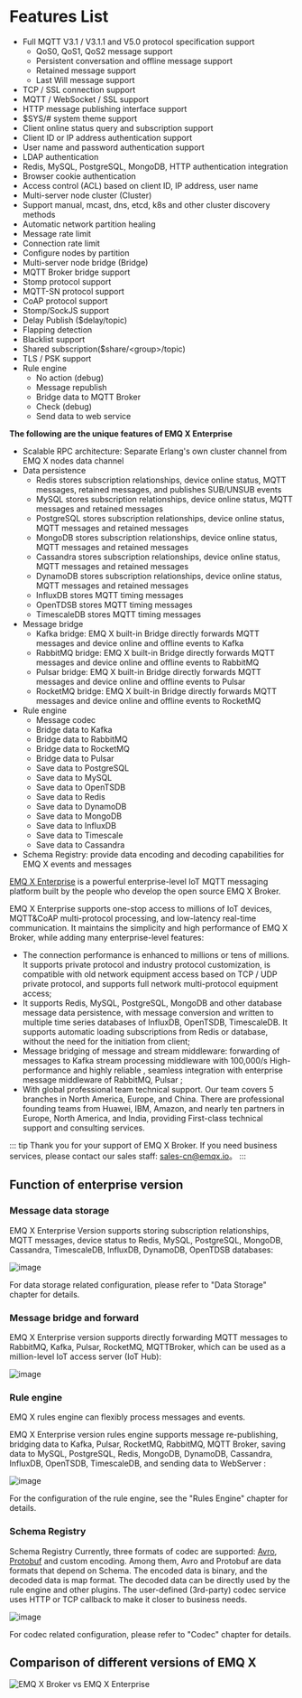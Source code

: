 # Features List

- Full MQTT V3.1 / V3.1.1 and V5.0 protocol specification support
  - QoS0, QoS1, QoS2 message support
  - Persistent conversation and offline message support
  - Retained message support
  - Last Will message support
- TCP / SSL connection support
- MQTT / WebSocket / SSL support
- HTTP message publishing interface support
- $SYS/\# system theme support
- Client online status query and subscription support
- Client ID or IP address authentication support
- User name and password authentication support
- LDAP authentication
- Redis, MySQL, PostgreSQL, MongoDB, HTTP authentication integration
- Browser cookie authentication
- Access control (ACL) based on client ID, IP address, user name
- Multi-server node cluster (Cluster)
- Support manual, mcast, dns, etcd, k8s and other cluster discovery methods
- Automatic network partition healing
- Message rate limit
- Connection rate limit
- Configure nodes by partition
- Multi-server node bridge (Bridge)
- MQTT Broker bridge support
- Stomp protocol support
- MQTT-SN protocol support
- CoAP protocol support
- Stomp/SockJS support
- Delay Publish ($delay/topic)
- Flapping detection
- Blacklist support
- Shared subscription($share/<group\>/topic)
- TLS / PSK support
- Rule engine
  - No action (debug)
  - Message republish
  - Bridge data to MQTT Broker
  - Check (debug)
  - Send data to web service

<strong class="emqxce">
The following are the unique features of EMQ X Enterprise
</strong>

- Scalable RPC architecture: Separate Erlang's own cluster channel from EMQ X nodes data channel
- Data persistence
  - Redis stores subscription relationships, device online status, MQTT messages, retained messages, and publishes SUB/UNSUB events
  - MySQL stores subscription relationships, device online status, MQTT messages and retained messages
  - PostgreSQL  stores subscription relationships, device online status, MQTT messages and retained messages
  - MongoDB  stores subscription relationships, device online status, MQTT messages and retained messages
  - Cassandra  stores subscription relationships, device online status, MQTT messages and retained messages
  - DynamoDB  stores subscription relationships, device online status, MQTT messages and retained messages
  - InfluxDB stores MQTT timing messages
  - OpenTDSB stores MQTT timing messages
  - TimescaleDB stores MQTT timing messages
- Message bridge
  - Kafka bridge: EMQ X built-in Bridge directly forwards MQTT messages and device online and offline events to Kafka
  - RabbitMQ bridge: EMQ X built-in Bridge directly forwards MQTT messages and device online and offline events to RabbitMQ
  - Pulsar bridge: EMQ X built-in Bridge directly forwards MQTT messages and device online and offline events to Pulsar
  - RocketMQ bridge: EMQ X built-in Bridge directly forwards MQTT messages and device online and offline events to RocketMQ
- Rule engine
  - Message codec
  - Bridge data to Kafka
  - Bridge data to RabbitMQ
  - Bridge data to RocketMQ
  - Bridge data to Pulsar
  - Save data to PostgreSQL
  - Save data to MySQL
  - Save data to OpenTSDB
  - Save data to Redis
  - Save data to DynamoDB
  - Save data to MongoDB
  - Save data to InfluxDB
  - Save data to Timescale
  - Save data to Cassandra
- Schema Registry: provide data encoding and decoding capabilities for EMQ X events and messages


[EMQ X Enterprise](https://www.emqx.com/en/products/emqx) is a powerful enterprise-level IoT MQTT messaging platform built by the people who develop the open source EMQ X Broker.

EMQ X Enterprise supports one-stop access to millions of IoT devices, MQTT&CoAP multi-protocol processing, and low-latency real-time communication. It maintains the simplicity and high performance of EMQ X Broker, while adding many enterprise-level features:

- The connection performance is enhanced to millions or tens of millions. It supports private protocol and industry protocol customization, is compatible with old network equipment access based on TCP / UDP private protocol, and supports full network multi-protocol equipment access;
- It supports Redis, MySQL, PostgreSQL, MongoDB and other database message data persistence, with message conversion and written to multiple time series databases of InfluxDB, OpenTSDB, TimescaleDB. It supports automatic loading subscriptions from Redis or database, without the need for the initiation from client;
- Message bridging of message and stream middleware: forwarding of messages to Kafka stream processing middleware with 100,000/s High-performance and highly reliable , seamless integration with enterprise message middleware of RabbitMQ, Pulsar ;
- With global professional team technical support. Our team covers 5 branches in North America, Europe, and China. There are professional founding teams from Huawei, IBM, Amazon, and nearly ten partners in Europe, North America, and India, providing First-class technical support and consulting services.

::: tip
Thank you for your support of EMQ X Broker. If you need business services, please contact our sales staff: sales-cn@emqx.io。
:::





## Function of enterprise version


### Message data storage

EMQ X Enterprise Version supports storing subscription relationships, MQTT messages, device status to Redis, MySQL, PostgreSQL, MongoDB, Cassandra, TimescaleDB, InfluxDB, DynamoDB, OpenTDSB databases:

![image](./assets/overview_4.png)

For data storage related configuration, please refer to "Data Storage" chapter for details.

### Message bridge and forward

EMQ X Enterprise version supports directly forwarding MQTT messages to RabbitMQ, Kafka, Pulsar, RocketMQ, MQTTBroker, which can be used as a million-level IoT access server (IoT Hub):

![image](./assets/overview_5.png)

### Rule engine

EMQ X rules engine can flexibly process messages and events.

EMQ X Enterprise version rules engine supports message re-publishing, bridging data to Kafka, Pulsar, RocketMQ, RabbitMQ, MQTT Broker, saving data to MySQL, PostgreSQL, Redis, MongoDB, DynamoDB, Cassandra, InfluxDB, OpenTSDB, TimescaleDB, and sending data to WebServer :

![image](./assets/overview_6.png)

For the configuration of the rule engine, see the "Rules Engine" chapter for details.

### Schema Registry

Schema Registry
Currently, three formats of codec are supported: [Avro](https://avro.apache.org), [Protobuf](https://developers.google.com/protocol-buffers/) and custom encoding. Among them, Avro and Protobuf are data formats that depend on Schema. The encoded data is binary, and the decoded data is map format. The decoded data can be directly used by the rule engine and other plugins. The user-defined (3rd-party) codec service uses HTTP or TCP callback to make it closer to business needs.

![image](./assets/overview_7.png)

For codec related configuration, please refer to "Codec" chapter for details.



## Comparison of different versions of EMQ X

![EMQ X Broker vs EMQ X Enterprise](./assets/3441587031341_.pic_hd.jpg)

